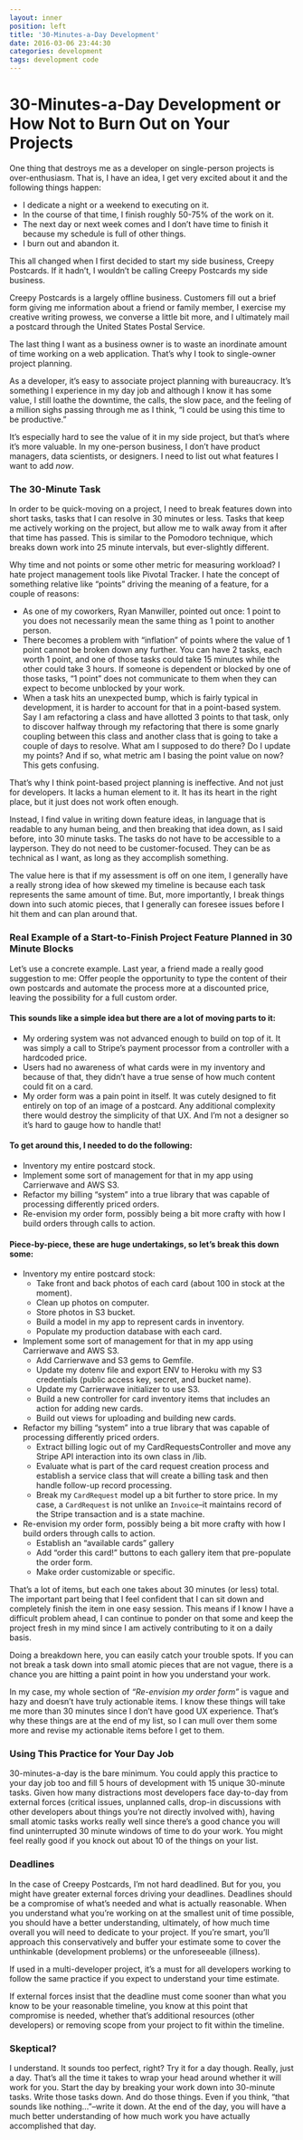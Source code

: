 ```yaml
---
layout: inner
position: left
title: '30-Minutes-a-Day Development'
date: 2016-03-06 23:44:30
categories: development
tags: development code
---
```


# 30-Minutes-a-Day Development or How Not to Burn Out on Your Projects

One thing that destroys me as a developer on single-person projects is over-enthusiasm. That is, I have an idea, I get very excited about it and the following things happen:

* I dedicate a night or a weekend to executing on it.
* In the course of that time, I finish roughly 50-75% of the work on it.
* The next day or next week comes and I don’t have time to finish it because my schedule is full of other things.
* I burn out and abandon it.

This all changed when I first decided to start my side business, Creepy Postcards. If it hadn’t, I wouldn’t be calling Creepy Postcards my side business.

Creepy Postcards is a largely offline business. Customers fill out a brief form giving me information about a friend or family member, I exercise my creative writing prowess, we converse a little bit more, and I ultimately mail a postcard through the United States Postal Service.

The last thing I want as a business owner is to waste an inordinate amount of time working on a web application. That’s why I took to single-owner project planning.

As a developer, it’s easy to associate project planning with bureaucracy. It’s something I experience in my day job and although I know it has some value, I still loathe the downtime, the calls, the slow pace, and the feeling of a million sighs passing through me as I think, “I could be using this time to be productive.”

It’s especially hard to see the value of it in my side project, but that’s where it’s more valuable. In my one-person business, I don’t have product managers, data scientists, or designers. I need to list out what features I want to add _now_.

### The 30-Minute Task

In order to be quick-moving on a project, I need to break features down into short tasks, tasks that I can resolve in 30 minutes or less. Tasks that keep me actively working on the project, but allow me to walk away from it after that time has passed. This is similar to the Pomodoro technique, which breaks down work into 25 minute intervals, but ever-slightly different.

Why time and not points or some other metric for measuring workload? I hate project management tools like Pivotal Tracker. I hate the concept of something relative like “points” driving the meaning of a feature, for a couple of reasons:

* As one of my coworkers, Ryan Manwiller, pointed out once: 1 point to you does not necessarily mean the same thing as 1 point to another person.
* There becomes a problem with “inflation” of points where the value of 1 point cannot be broken down any further. You can have 2 tasks, each worth 1 point, and one of those tasks could take 15 minutes while the other could take 3 hours. If someone is dependent or blocked by one of those tasks, “1 point” does not communicate to them when they can expect to become unblocked by your work.
* When a task hits an unexpected bump, which is fairly typical in development, it is harder to account for that in a point-based system. Say I am refactoring a class and have allotted 3 points to that task, only to discover halfway through my refactoring that there is some gnarly coupling between this class and another class that is going to take a couple of days to resolve. What am I supposed to do there? Do I update my points? And if so, what metric am I basing the point value on now? This gets confusing.

That’s why I think point-based project planning is ineffective. And not just for developers. It lacks a human element to it. It has its heart in the right place, but it just does not work often enough.

Instead, I find value in writing down feature ideas, in language that is readable to any human being, and then breaking that idea down, as I said before, into 30 minute tasks. The tasks do not have to be accessible to a layperson. They do not need to be customer-focused. They can be as technical as I want, as long as they accomplish something.

The value here is that if my assessment is off on one item, I generally have a really strong idea of how skewed my timeline is because each task represents the same amount of time. But, more importantly, I break things down into such atomic pieces, that I generally can foresee issues before I hit them and can plan around that.

### Real Example of a Start-to-Finish Project Feature Planned in 30 Minute Blocks

Let’s use a concrete example. Last year, a friend made a really good suggestion to me: Offer people the opportunity to type the content of their own postcards and automate the process more at a discounted price, leaving the possibility for a full custom order.

#### This sounds like a simple idea but there are a lot of moving parts to it:

* My ordering system was not advanced enough to build on top of it. It was simply a call to Stripe’s payment processor from a controller with a hardcoded price.
* Users had no awareness of what cards were in my inventory and because of that, they didn’t have a true sense of how much content could fit on a card.
* My order form was a pain point in itself. It was cutely designed to fit entirely on top of an image of a postcard. Any additional complexity there would destroy the simplicity of that UX. And I’m not a designer so it’s hard to gauge how to handle that!


#### To get around this, I needed to do the following:

* Inventory my entire postcard stock.
* Implement some sort of management for that in my app using Carrierwave and AWS S3.
* Refactor my billing “system” into a true library that was capable of processing differently priced orders.
* Re-envision my order form, possibly being a bit more crafty with how I build orders through calls to action.


#### Piece-by-piece, these are huge undertakings, so let’s break this down some:

* Inventory my entire postcard stock:
  * Take front and back photos of each card (about 100 in stock at the moment).
  * Clean up photos on computer.
  * Store photos in S3 bucket.
  * Build a model in my app to represent cards in inventory.
  * Populate my production database with each card.
* Implement some sort of management for that in my app using Carrierwave and AWS S3.
  * Add Carrierwave and S3 gems to Gemfile.
  * Update my dotenv file and export ENV to Heroku with my S3 credentials (public access key, secret, and bucket name).
  * Update my Carrierwave initializer to use S3.
  * Build a new controller for card inventory items that includes an action for adding new cards.
  * Build out views for uploading and building new cards.
* Refactor my billing “system” into a true library that was capable of processing differently priced orders.
  * Extract billing logic out of my CardRequestsController and move any Stripe API interaction into its own class in /lib.
  * Evaluate what is part of the card request creation process and establish a service class that will create a billing task and then handle follow-up record processing.
  * Break my `CardRequest` model up a bit further to store price. In my case, a `CardRequest` is not unlike an `Invoice`–it maintains record of the Stripe transaction and is a state machine.
* Re-envision my order form, possibly being a bit more crafty with how I build orders through calls to action.
  * Establish an “available cards” gallery
  * Add “order this card!” buttons to each gallery item that pre-populate the order form.
  * Make order customizable or specific.

That’s a lot of items, but each one takes about 30 minutes (or less) total. The important part being that I feel confident that I can sit down and completely finish the item in one easy session. This means if I know I have a difficult problem ahead, I can continue to ponder on that some and keep the project fresh in my mind since I am actively contributing to it on a daily basis.

Doing a breakdown here, you can easily catch your trouble spots. If you can not break a task down into small atomic pieces that are not vague, there is a chance you are hitting a paint point in how you understand your work.

In my case, my whole section of _“Re-envision my order form”_ is vague and hazy and doesn’t have truly actionable items. I know these things will take me more than 30 minutes since I don’t have good UX experience. That’s why these things are at the end of my list, so I can mull over them some more and revise my actionable items before I get to them.

### Using This Practice for Your Day Job

30-minutes-a-day is the bare minimum. You could apply this practice to your day job too and fill 5 hours of development with 15 unique 30-minute tasks. Given how many distractions most developers face day-to-day from external forces (critical issues, unplanned calls, drop-in discussions with other developers about things you’re not directly involved with), having small atomic tasks works really well since there’s a good chance you will find uninterrupted 30 minute windows of time to do your work. You might feel really good if you knock out about 10 of the things on your list.

### Deadlines

In the case of Creepy Postcards, I’m not hard deadlined. But for you, you might have greater external forces driving your deadlines. Deadlines should be a compromise of what’s needed and what is actually reasonable. When you understand what you’re working on at the smallest unit of time possible, you should have a better understanding, ultimately, of how much time overall you will need to dedicate to your project. If you’re smart, you’ll approach this conservatively and buffer your estimate some to cover the unthinkable (development problems) or the unforeseeable (illness).

If used in a multi-developer project, it’s a must for all developers working to follow the same practice if you expect to understand your time estimate.

If external forces insist that the deadline must come sooner than what you know to be your reasonable timeline, you know at this point that compromise is needed, whether that’s additional resources (other developers) or removing scope from your project to fit within the timeline.

### Skeptical?

I understand. It sounds too perfect, right? Try it for a day though. Really, just a day. That’s all the time it takes to wrap your head around whether it will work for you. Start the day by breaking your work down into 30-minute tasks. Write those tasks down. And do those things. Even if you think, “that sounds like nothing…”–write it down. At the end of the day, you will have a much better understanding of how much work you have actually accomplished that day.
